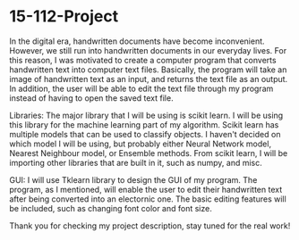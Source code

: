 # 15-112-Project
In the digital era, handwritten documents have become inconvenient.
However, we still run into handwritten documents in our everyday lives.
For this reason, I was motivated to create a computer program that converts handwritten text into computer text files.
Basically, the program will take an image of handwritten text as an input, and returns the text file as an output.
In addition, the user will be able to edit the text file through my program instead of having to open the saved text file.


Libraries:
The major library that I will be using is scikit learn.
I will be using this library for the machine learning part of my algorithm.
Scikit learn has multiple models that can be used to classify objects.
I haven't decided on which model I will be using, but probably either Neural Network model, Nearest Neighbour model, or Ensemble methods.
From scikit learn, I will be importing other libraries that are built in it, such as numpy, and misc.


GUI:
I will use Tklearn library to design the GUI of my program.
The program, as I mentioned, will enable the user to edit their handwritten text after being converted into an electornic one.
The basic editing features will be included, such as changing font color and font size.


Thank you for checking my project description, stay tuned for the real work! 


